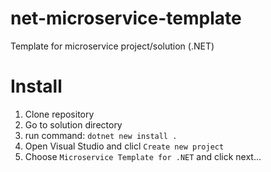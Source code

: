 # net-microservice-template
Template for microservice project/solution (.NET)

# Install
1) Clone repository
2) Go to solution directory
3) run command: `dotnet new install .`
4) Open Visual Studio and clicl `Create new project`
5) Choose `Microservice Template for .NET` and click next...
